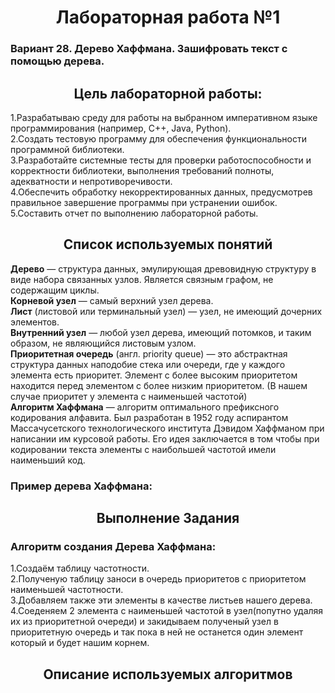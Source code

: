 <h1 align = "center">Лабораторная работа №1</h1>
<h3>Вариант 28. Дерево Хаффмана. Зашифровать текст с помощью дерева.</h3>
<h2 align = "center">Цель лабораторной работы:</h2>
1.Разрабатываю среду для работы на выбранном императивном языке программирования (например, C++, Java, Python).
<br>2.Создать тестовую программу для обеспечения функциональности программной библиотеки.
<br>3.Разработайте системные тесты для проверки работоспособности и корректности библиотеки, выполнения требований полноты, адекватности и непротиворечивости.
<br>4.Обеспечить обработку некорректированных данных, предусмотрев правильное завершение программы при устранении ошибок.
<br>5.Составить отчет по выполнению лабораторной работы.
<h2 align = "center">Список используемых понятий</h2>
<B>Дерево</B> — структура данных, эмулирующая древовидную структуру в виде набора связанных узлов. Является связным графом, не содержащим циклы.
<br><B>Корневой узел</B> — самый верхний узел дерева.
<br><B>Лист</B> (листовой или терминальный узел) — узел, не имеющий дочерних элементов.
<br><B>Внутренний узел</B> — любой узел дерева, имеющий потомков, и таким образом, не являющийся листовым узлом.
<br><B>Приоритетная очередь</B> (англ. priority queue) — это абстрактная структура данных наподобие стека или очереди, где у каждого элемента есть приоритет. Элемент с более высоким приоритетом находится перед элементом с более низким приоритетом. (В нашем случае приоритет у элемента с наименьшей частотой)
<br><B>Алгоритм Хаффмана</B> — алгоритм оптимального префиксного кодирования алфавита. Был разработан в 1952 году аспирантом Массачусетского технологического института Дэвидом Хаффманом при написании им курсовой работы. Его идея заключается в том чтобы при кодировании текста элементы с наибольшей частотой имели наименьший код.
<h3>Пример дерева Хаффмана:</h3>

<h2 align = "center">Выполнение Задания</h2>
<h3>Алгоритм создания Дерева Хаффмана:</h3>
1.Создаём таблицу частотности.
<br>2.Полученую таблицу заноси в очередь приоритетов с приоритетом наименьшей частотности.
<br>3.Добавляем также эти элементы в качестве листьев нашего дерева.
<br>4.Соеденяем 2 элемента с наименьшей частотой в узел(попутно удаляя их из приоритетной очереди) и закидываем полученый узел в приоритетную очередь и так пока в ней не останется один элемент который и будет нашим корнем.
<h2 align = "center">Описание используемых алгоритмов</h2>
